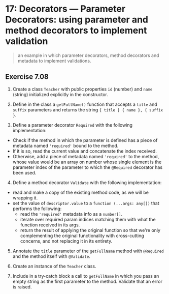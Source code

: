 # 17: Decorators &mdash; Parameter Decorators: using parameter and method decorators to implement validation
> an example in which parameter decorators, method decorators and metadata to implement validations.

## Exercise 7.08

1. Create a class `Teacher` with public properties `id` (number) and `name` (string) initialized explicitly in the constructor.

2. Define in the class a `getFullName()` function that accepts a `title` and `suffix` parameters and returns the string `{ title } { name }, { suffix }`.

3. Define a parameter decorator `Required` with the following implementation:
  + Check if the method in which the parameter is defined has a piece of metadata named `'required'` bound to the method.
  + If it is so, read the current value and concatenate the index received.
  + Otherwise, add a piece of metadata named `'required'` to the method, whose value would be an array on number whose single element is the parameter index of the parameter to which the `@Required` decorator has been used.

4. Define a method decorator `Validate` with the following implementation:
  + read and make a copy of the existing method code, as we will be wrapping it.
  + set the value of `descriptor.value` to a `function (...args: any[])` that performs the following:
    + read the `'required'` metadata info as a `number[]`.
    + iterate over required param indices matching them with what the function received in its args.
    + return the result of applying the original function so that we're only complementing the original functionality with cross-cutting concerns, and not replacing it in its entirety.

5. Annotate the `title` parameter of the `getFullName` method with `@Required` and the method itself with `@Validate`.

6. Create an instance of the `Teacher` class.

7. Include in a try-catch block a call to `getFullName` in which you pass an empty string as the first parameter to the method. Validate that an error is raised.
